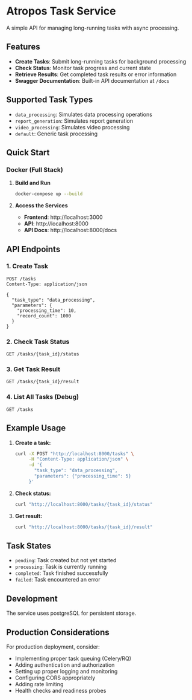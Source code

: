 # Atropos Task Service

A simple API for managing long-running tasks with async processing.

## Features

- **Create Tasks**: Submit long-running tasks for background processing
- **Check Status**: Monitor task progress and current state
- **Retrieve Results**: Get completed task results or error information
- **Swagger Documentation**: Built-in API documentation at `/docs`

## Supported Task Types

- `data_processing`: Simulates data processing operations
- `report_generation`: Simulates report generation
- `video_processing`: Simulates video processing
- `default`: Generic task processing

## Quick Start

### Docker (Full Stack)

1. **Build and Run**

   ```bash
   docker-compose up --build
   ```

2. **Access the Services**
   - **Frontend**: http://localhost:3000
   - **API**: http://localhost:8000
   - **API Docs**: http://localhost:8000/docs

## API Endpoints

### 1. Create Task

```http
POST /tasks
Content-Type: application/json

{
  "task_type": "data_processing",
  "parameters": {
    "processing_time": 10,
    "record_count": 1000
  }
}
```

### 2. Check Task Status

```http
GET /tasks/{task_id}/status
```

### 3. Get Task Result

```http
GET /tasks/{task_id}/result
```

### 4. List All Tasks (Debug)

```http
GET /tasks
```

## Example Usage

1. **Create a task:**

   ```bash
   curl -X POST "http://localhost:8000/tasks" \
        -H "Content-Type: application/json" \
        -d '{
          "task_type": "data_processing",
          "parameters": {"processing_time": 5}
        }'
   ```

2. **Check status:**

   ```bash
   curl "http://localhost:8000/tasks/{task_id}/status"
   ```

3. **Get result:**
   ```bash
   curl "http://localhost:8000/tasks/{task_id}/result"
   ```

## Task States

- `pending`: Task created but not yet started
- `processing`: Task is currently running
- `completed`: Task finished successfully
- `failed`: Task encountered an error

## Development

The service uses postgreSQL for persistent storage.

## Production Considerations

For production deployment, consider:

- Implementing proper task queuing (Celery/RQ)
- Adding authentication and authorization
- Setting up proper logging and monitoring
- Configuring CORS appropriately
- Adding rate limiting
- Health checks and readiness probes
